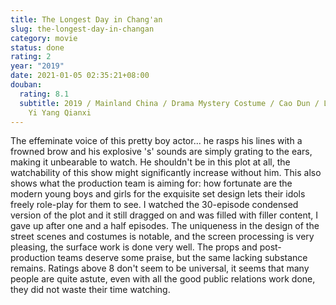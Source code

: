 ```yaml
---
title: The Longest Day in Chang'an
slug: the-longest-day-in-changan
category: movie
status: done
rating: 2
year: "2019"
date: 2021-01-05 02:35:21+08:00
douban:
  rating: 8.1
  subtitle: 2019 / Mainland China / Drama Mystery Costume / Cao Dun / Lei Jiayin,
    Yi Yang Qianxi
---
```


The effeminate voice of this pretty boy actor... he rasps his lines with a frowned brow and his explosive 's' sounds are simply grating to the ears, making it unbearable to watch. He shouldn't be in this plot at all, the watchability of this show might significantly increase without him. This also shows what the production team is aiming for: how fortunate are the modern young boys and girls for the exquisite set design lets their idols freely role-play for them to see. I watched the 30-episode condensed version of the plot and it still dragged on and was filled with filler content, I gave up after one and a half episodes. The uniqueness in the design of the street scenes and costumes is notable, and the screen processing is very pleasing, the surface work is done very well. The props and post-production teams deserve some praise, but the same lacking substance remains. Ratings above 8 don't seem to be universal, it seems that many people are quite astute, even with all the good public relations work done, they did not waste their time watching.
